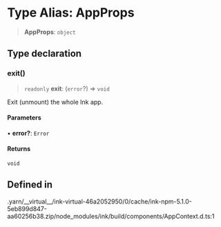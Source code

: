 # Type Alias: AppProps

> **AppProps**: `object`

## Type declaration

### exit()

> `readonly` **exit**: (`error`?) => `void`

Exit (unmount) the whole Ink app.

#### Parameters

• **error?**: `Error`

#### Returns

`void`

## Defined in

.yarn/\_\_virtual\_\_/ink-virtual-46a2052950/0/cache/ink-npm-5.1.0-5eb899d847-aa60256b38.zip/node\_modules/ink/build/components/AppContext.d.ts:1
